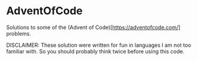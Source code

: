 # AdventOfCode

Solutions to some of the (Advent of Code)[https://adventofcode.com/] problems.

DISCLAIMER: These solution were written for fun in languages I am not too familiar with. So you should probably think twice before using this code.  
